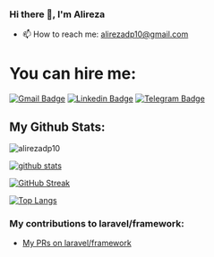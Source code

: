 ### Hi there 👋, I'm Alireza

- 📫 How to reach me: alirezadp10@gmail.com

# You can hire me:

[![Gmail Badge](https://img.shields.io/badge/-alirezadp10@gmail.com-c14438?style=flat&logo=Gmail&logoColor=white&link=mailto:alirezadp10@gmail.com)](mailto:alirezadp10@gmail.com)
[![Linkedin Badge](https://img.shields.io/badge/-alirezadp10-0072b1?style=flat&logo=Linkedin&logoColor=white&link=https://linkedin.com/in/alireza-goodarzi-63aa121b2/)](https://linkedin.com/in/alireza-goodarzi-63aa121b2/) 
[![Telegram Badge](https://img.shields.io/badge/-Telegram-blue?style=flat&logo=telegram&logoColor=white&link=https://t.me/alirezadp10/)](https://t.me/alirezadp10/)

## My Github Stats:

![alirezadp10](https://komarev.com/ghpvc/?username=alirezadp10)

[![github stats](https://github-readme-stats.vercel.app/api?username=alirezadp10)](https://github.com/anuraghazra/github-readme-stats) 

[![GitHub Streak](https://streak-stats.demolab.com?user=alirezadp10&card_width=490&hide_total_contributions=true)](https://git.io/streak-stats)

[![Top Langs](https://github-readme-stats.vercel.app/api/top-langs/?username=alirezadp10)](https://github.com/alirezadp10/github-readme-stats)

### My contributions to laravel/framework:

- <a href="https://github.com/laravel/framework/pulls?q=is%3Apr+author%3Aalirezadp10+"> My PRs on laravel/framework</a>
